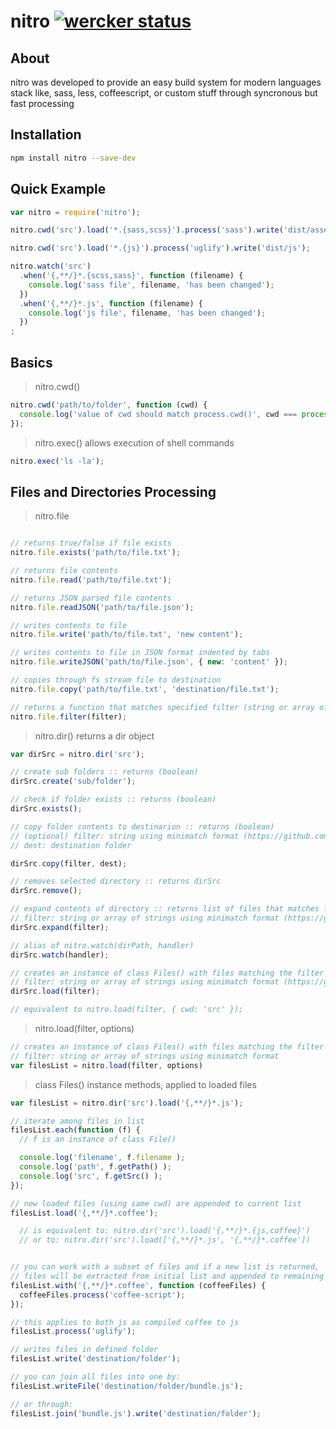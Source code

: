 nitro [![wercker status](https://app.wercker.com/status/4518d69bc996c3a4b3e20249ccacb487/s/master "wercker status")](https://app.wercker.com/project/bykey/4518d69bc996c3a4b3e20249ccacb487)
=================

About
------------
nitro was developed to provide an easy build system for modern languages stack like,
sass, less, coffeescript, or custom stuff through syncronous but fast processing

Installation
------------
``` sh
npm install nitro --save-dev
```

Quick Example
-------------
``` js
var nitro = require('nitro');

nitro.cwd('src').load('*.{sass,scss}').process('sass').write('dist/assets/css');

nitro.cwd('src').load('*.{js}').process('uglify').write('dist/js');

nitro.watch('src')
  .when('{,**/}*.{scss,sass}', function (filename) {
    console.log('sass file', filename, 'has been changed');
  })
  .when('{,**/}*.js', function (filename) {
    console.log('js file', filename, 'has been changed');
  })
;

```

Basics
------

> nitro.cwd()

``` js
nitro.cwd('path/to/folder', function (cwd) {
  console.log('value of cwd should match process.cwd()', cwd === process.cwd() );
});
```

> nitro.exec()
> allows execution of shell commands

``` js
nitro.exec('ls -la');
```

Files and Directories Processing
--------------------------------

> nitro.file

``` js

// returns true/false if file exists
nitro.file.exists('path/to/file.txt');

// returns file contents
nitro.file.read('path/to/file.txt');

// returns JSON parsed file contents
nitro.file.readJSON('path/to/file.json');

// writes contents to file
nitro.file.write('path/to/file.txt', 'new content');

// writes contents to file in JSON format indented by tabs
nitro.file.writeJSON('path/to/file.json', { new: 'content' });

// copies through fs stream file to destination
nitro.file.copy('path/to/file.txt', 'destination/file.txt');

// returns a function that matches specified filter (string or array of strings)
nitro.file.filter(filter);

```

> nitro.dir()
> returns a dir object

``` js
var dirSrc = nitro.dir('src');

// create sub folders :: returns (boolean)
dirSrc.create('sub/folder');

// check if folder exists :: returns (boolean)
dirSrc.exists();

// copy folder contents to destinarion :: returns (boolean)
// (optional) filter: string using minimatch format (https://github.com/isaacs/minimatch)
// dest: destination folder

dirSrc.copy(filter, dest);

// removes selected directory :: returns dirSrc
dirSrc.remove();

// expand contents of directory :: returns list of files that matches filter
// filter: string or array of strings using minimatch format (https://github.com/isaacs/minimatch)
dirSrc.expand(filter);

// alias of nitro.watch(dirPath, handler)
dirSrc.watch(handler);

// creates an instance of class Files() with files matching the filter :: returns filesList
// filter: string or array of strings using minimatch format (https://github.com/isaacs/minimatch)
dirSrc.load(filter);

// equivalent to nitro.load(filter, { cwd: 'src' });

```

> nitro.load(filter, options)

``` js
// creates an instance of class Files() with files matching the filter :: returns filesList
// filter: string or array of strings using minimatch format
var filesList = nitro.load(filter, options)
```



> class Files()
> instance methods, applied to loaded files

``` js
var filesList = nitro.dir('src').load('{,**/}*.js');

// iterate among files in list
filesList.each(function (f) {
  // f is an instance of class File()

  console.log('filename', f.filename );
  console.log('path', f.getPath() );
  console.log('src', f.getSrc() );
});

// new loaded files (using same cwd) are appended to current list
filesList.load('{,**/}*.coffee');

  // is equivalent to: nitro.dir('src').load('{,**/}*.{js,coffee}')
  // or to: nitro.dir('src').load(['{,**/}*.js', '{,**/}*.coffee'])


// you can work with a subset of files and if a new list is returned,
// files will be extracted from initial list and appended to remaining files
filesList.with('{,**/}*.coffee', function (coffeeFiles) {
  coffeeFiles.process('coffee-script');
});

// this applies to both js as compiled coffee to js
filesList.process('uglify');

// writes files in defined folder
filesList.write('destination/folder');

// you can join all files into one by:
filesList.writeFile('destination/folder/bundle.js');

// or through:
filesList.join('bundle.js').write('destination/folder');

```
